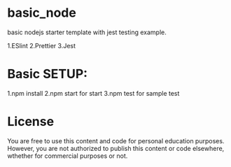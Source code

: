 # basic_node
basic nodejs starter template with jest testing example.

1.ESlint
2.Prettier
3.Jest


# Basic SETUP:
1.npm install
2.npm start for start
3.npm test for sample test

# License
You are free to use this content and code for personal education purposes. However, you are not authorized to publish this content or code elsewhere, wthether for commercial purposes or not.